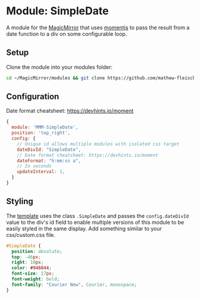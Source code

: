 # Module: SimpleDate

A module for the [MagicMirror](https://github.com/MagicMirrorOrg/MagicMirror) that uses [momentjs](https://momentjs.com) to pass the result from a date function to a div on some configurable loop.

## Setup

Clone the module into your modules folder:

```bash
cd ~/MagicMirror/modules && git clone https://github.com/mathew-fleisch/MMM-SimpleDate
```

## Configuration

Date format cheatsheet: https://devhints.io/moment

```javascript
{
  module: 'MMM-SimpleDate',
  position: 'top_right',
  config: {
    // Unique id allows multiple modules with isolated css target 
    dateDivId: "SimpleDate",
    // Date format cheatsheet: https://devhints.io/moment
    dateFormat: "h:mm:ss a",
    // In seconds
    updateInterval: 1,
  }
}
```

## Styling

The [template](MMM-SimpleDate.njk) uses the class `.SimpleDate` and passes the `config.dateDivId` value to the div's id field to enable multiple versions of this module to be easily styled in the same display. Add something similar to your css/custom.css file.

```css
#SimpleDate {
  position: absolute;
  top: -46px;
  right: 10px;
  color: #946044;
  font-size: 17px;
  font-weight: bold;
  font-family: "Courier New", Courier, monospace;
}
```
